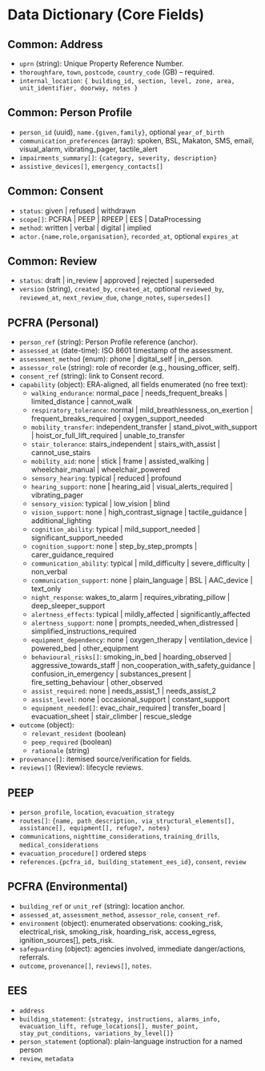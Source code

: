 # Data Dictionary (Core Fields)

## Common: Address
- `uprn` (string): Unique Property Reference Number.
- `thoroughfare`, `town`, `postcode`, `country_code` (GB) – required.
- `internal_location`: `{ building_id, section, level, zone, area, unit_identifier, doorway, notes }`

## Common: Person Profile
- `person_id` (uuid), `name.{given,family}`, optional `year_of_birth`
- `communication_preferences` (array): spoken, BSL, Makaton, SMS, email, visual_alarm, vibrating_pager, tactile_alert
- `impairments_summary[]`: `{category, severity, description}`
- `assistive_devices[]`, `emergency_contacts[]`

## Common: Consent
- `status`: given | refused | withdrawn
- `scope[]`: PCFRA | PEEP | RPEEP | EES | DataProcessing
- `method`: written | verbal | digital | implied
- `actor.{name,role,organisation}`, `recorded_at`, optional `expires_at`

## Common: Review
- `status`: draft | in_review | approved | rejected | superseded
- `version` (string), `created_by`, `created_at`, optional `reviewed_by`, `reviewed_at`, `next_review_due`, `change_notes`, `supersedes[]`

## PCFRA (Personal)
- `person_ref` (string): Person Profile reference (anchor).
- `assessed_at` (date-time): ISO 8601 timestamp of the assessment.
- `assessment_method` (enum): phone | digital_self | in_person.
- `assessor_role` (string): role of recorder (e.g., housing_officer, self).
- `consent_ref` (string): link to Consent record.
- `capability` (object): ERA-aligned, all fields enumerated (no free text):
  - `walking_endurance`: normal_pace | needs_frequent_breaks | limited_distance | cannot_walk
  - `respiratory_tolerance`: normal | mild_breathlessness_on_exertion | frequent_breaks_required | oxygen_support_needed
  - `mobility_transfer`: independent_transfer | stand_pivot_with_support | hoist_or_full_lift_required | unable_to_transfer
  - `stair_tolerance`: stairs_independent | stairs_with_assist | cannot_use_stairs
  - `mobility_aid`: none | stick | frame | assisted_walking | wheelchair_manual | wheelchair_powered
  - `sensory_hearing`: typical | reduced | profound
  - `hearing_support`: none | hearing_aid | visual_alerts_required | vibrating_pager
  - `sensory_vision`: typical | low_vision | blind
  - `vision_support`: none | high_contrast_signage | tactile_guidance | additional_lighting
  - `cognition_ability`: typical | mild_support_needed | significant_support_needed
  - `cognition_support`: none | step_by_step_prompts | carer_guidance_required
  - `communication_ability`: typical | mild_difficulty | severe_difficulty | non_verbal
  - `communication_support`: none | plain_language | BSL | AAC_device | text_only
  - `night_response`: wakes_to_alarm | requires_vibrating_pillow | deep_sleeper_support
  - `alertness_effects`: typical | mildly_affected | significantly_affected
  - `alertness_support`: none | prompts_needed_when_distressed | simplified_instructions_required
  - `equipment_dependency`: none | oxygen_therapy | ventilation_device | powered_bed | other_equipment
  - `behavioural_risks[]`: smoking_in_bed | hoarding_observed | aggressive_towards_staff | non_cooperation_with_safety_guidance | confusion_in_emergency | substances_present | fire_setting_behaviour | other_observed
  - `assist_required`: none | needs_assist_1 | needs_assist_2
  - `assist_level`: none | occasional_support | constant_support
  - `equipment_needed[]`: evac_chair_required | transfer_board | evacuation_sheet | stair_climber | rescue_sledge
- `outcome` (object):
  - `relevant_resident` (boolean)
  - `peep_required` (boolean)
  - `rationale` (string)
- `provenance[]`: itemised source/verification for fields.
- `reviews[]` (Review): lifecycle reviews.

## PEEP
- `person_profile`, `location`, `evacuation_strategy`
- `routes[]`: `{name, path_description, via_structural_elements[], assistance[], equipment[], refuge?, notes}`
- `communications`, `nighttime_considerations`, `training_drills`, `medical_considerations`
- `evacuation_procedure[]` ordered steps
- `references.{pcfra_id, building_statement_ees_id}`, `consent`, `review`

## PCFRA (Environmental)
- `building_ref` or `unit_ref` (string): location anchor.
- `assessed_at`, `assessment_method`, `assessor_role`, `consent_ref`.
- `environment` (object): enumerated observations: cooking_risk, electrical_risk, smoking_risk, hoarding_risk, access_egress, ignition_sources[], pets_risk.
- `safeguarding` (object): agencies involved, immediate danger/actions, referrals.
- `outcome`, `provenance[]`, `reviews[]`, `notes`.

## EES
- `address`
- `building_statement`: `{strategy, instructions, alarms_info, evacuation_lift, refuge_locations[], muster_point, stay_put_conditions, variations_by_level[]}`
- `person_statement` (optional): plain-language instruction for a named person
- `review`, `metadata`
